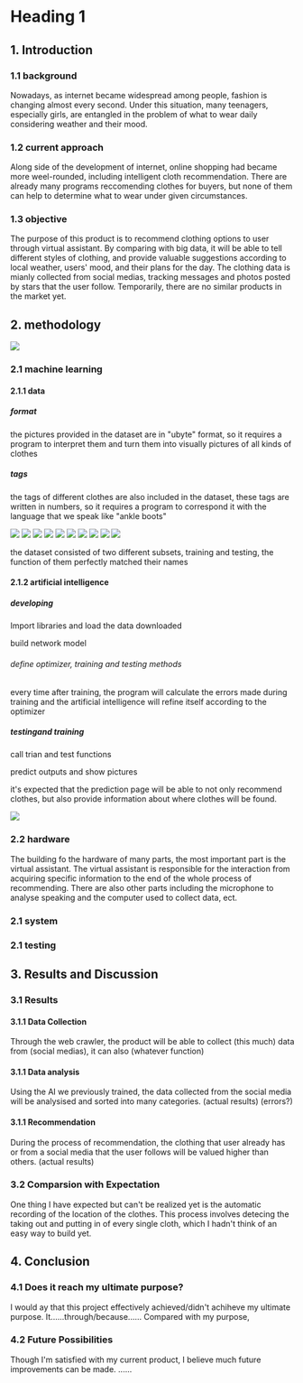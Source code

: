 <h1>Heading  1</h1>
<h2>1. Introduction</h2>
<h3>1.1 background</h3>
<p>Nowadays, as internet became widespread among people, fashion is changing almost every second. 
Under this situation, many teenagers, especially girls, are entangled in the problem of what to wear daily considering weather and their mood.</p>
<h3>1.2 current approach</h3>
<p>Along side of the development of internet, online shopping had became more weel-rounded, 
including intelligent cloth recommendation. There are already many programs reccomending clothes for buyers, but none of them can help to determine what to wear under given circumstances.</p>
<h3>1.3 objective </h3>
<p>The purpose of this product is to recommend clothing options to user through virtual assistant. By comparing with big data, it will be able to tell different styles of clothing, and provide valuable suggestions according to local weather, users' mood, and their plans for the day. The clothing data is mianly collected from social medias, tracking messages and photos posted by stars that the user follow. Temporarily, there are no similar products in the market yet.
<h2>2. methodology</h2>

![](https://github.com/Justin-ljk/Justin-ljk.github.io/blob/main/draw.png)

<h3>2.1 machine learning</h3>
<h4>2.1.1 data</h4>
<h5>format</h5>
<p>the pictures provided in the dataset are in "ubyte" format, so it requires a program to interpret them and turn them into visually pictures of all kinds of clothes
<h5>tags</h5>
<p>the tags of different clothes are also included in the dataset, these tags are written in numbers, so it requires a program to correspond it with the language that we speak like "ankle boots"

![](https://github.com/Justin-ljk/Justin-ljk.github.io/blob/main/L001.jpg)
![](https://github.com/Justin-ljk/Justin-ljk.github.io/blob/main/L002.jpg)
![](https://github.com/Justin-ljk/Justin-ljk.github.io/blob/main/L003.jpg)
![](https://github.com/Justin-ljk/Justin-ljk.github.io/blob/main/L004.png)
![](https://github.com/Justin-ljk/Justin-ljk.github.io/blob/main/L005.png)
![](https://github.com/Justin-ljk/Justin-ljk.github.io/blob/main/L006.jpg)
![](https://github.com/Justin-ljk/Justin-ljk.github.io/blob/main/L007.jpg)
![](https://github.com/Justin-ljk/Justin-ljk.github.io/blob/main/L008.jpg)
![](https://github.com/Justin-ljk/Justin-ljk.github.io/blob/main/L009.jpg)
![](https://github.com/Justin-ljk/Justin-ljk.github.io/blob/main/L010.jpg)
<p>the dataset consisted of two different subsets, training and testing, the function of them perfectly matched their names
<h4>2.1.2 artificial intelligence</h4>
<h5>developing</h5>
<p>Import libraries and load the data downloaded
<p>build network model
<h6>define optimizer, training and testing methods</h6>
<p>every time after training, the program will calculate the errors made during training and the artificial intelligence will refine itself according to the optimizer
<h5>testingand training</h5>
<p>call trian and test functions
<p>predict outputs and show pictures
<p>it's expected that the prediction page will be able to not only recommend clothes, but also provide information about where clothes will be found.
  
![](https://github.com/Justin-ljk/Justin-ljk.github.io/blob/main/18DB15C8-5E94-4c07-943A-A5E8C41AABF1.png)

<h3>2.2 hardware</h3>
<p>The building fo the hardware of many parts, the most important part is the virtual assistant. The virtual assistant is responsible for the interaction from acquiring specific information to the end of the whole process of recommending. There are also other parts including the microphone to analyse speaking and the computer used to collect data, ect.
<h3>2.1 system</h3>
<h3>2.1 testing</h3>

<h2>3. Results and Discussion</h2>
<h3>3.1 Results</h3>
<h4>3.1.1 Data Collection</h4>
Through the web crawler, the product will be able to collect (this much) data from (social medias), it can also (whatever function)
<h4>3.1.1 Data analysis</h4>
Using the AI we previously trained, the data collected from the social media will be analysised and sorted into many categories. (actual results) (errors?)
<h4>3.1.1 Recommendation</h4>
During the process of recommendation, the clothing that user already has or from a social media that the user follows will be valued higher than others. (actual results)
<h3>3.2 Comparsion with Expectation</h3>
<p>One thing I have expected but can't be realized yet is the automatic recording of the location of the clothes. This process involves detecing the taking out and putting in of every single cloth, which I hadn't think of an easy way to build yet.

<h2>4. Conclusion</h2>
<h3>4.1 Does it reach my ultimate purpose?</h3>
<p>I would ay that this project effectively achieved/didn't achiheve my ultimate purpose. It......through/because...... Compared with my purpose, 
<h3>4.2 Future Possibilities</h3>
<p>Though I'm satisfied with my current product, I believe much future improvements can be made. ......
